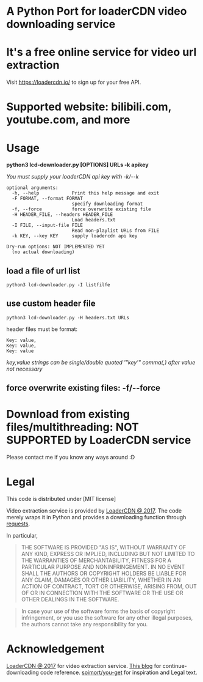 # A Python Port for loaderCDN video downloading service

# It's a free online service for video url extraction
Visit https://loadercdn.io/ to sign up for your free API.

# Supported website: bilibili.com, youtube.com, and more

# Usage

**python3 lcd-downloader.py [OPTIONS] URLs -k apikey**

*You must supply your loaderCDN api key with -k/--k*

```
optional arguments:
  -h, --help            Print this help message and exit
  -F FORMAT, --format FORMAT
                        specify downloading format
  -f, --force           force overwrite existing file
  -H HEADER_FILE, --headers HEADER_FILE
                        Load headers.txt
  -I FILE, --input-file FILE
                        Read non-playlist URLs from FILE
  -k KEY, --key KEY     supply loadercdn api key

Dry-run options: NOT IMPLEMENTED YET
  (no actual downloading)

```
## load a file of url list
`python3 lcd-downloader.py -I listfilfe`

## use custom header file
`python3 lcd-downloader.py -H headers.txt URLs`

header files must be format:
```
Key: value,
Key: value,
Key: value
```
*key,value strings can be single/double quoted \'\"key\'\"*
*comma(,) after value not necessary*

## force overwrite existing files: -f/--force

# Download from existing files/multithreading: NOT SUPPORTED by LoaderCDN service
Please contact me if you know any ways around :D

# Legal
This code is distributed under [MIT license]

Video extraction service is provided by [LoaderCDN @ 2017](https://loadercdn.io/). The code merely wraps it in Python and provides a downloading function through [requests](http://docs.python-requests.org/en/master/).

In particular,
> THE SOFTWARE IS PROVIDED "AS IS", WITHOUT WARRANTY OF ANY KIND, EXPRESS OR IMPLIED, INCLUDING BUT NOT LIMITED TO THE WARRANTIES OF MERCHANTABILITY, FITNESS FOR A PARTICULAR PURPOSE AND NONINFRINGEMENT. IN NO EVENT SHALL THE AUTHORS OR COPYRIGHT HOLDERS BE LIABLE FOR ANY CLAIM, DAMAGES OR OTHER LIABILITY, WHETHER IN AN ACTION OF CONTRACT, TORT OR OTHERWISE, ARISING FROM, OUT OF OR IN CONNECTION WITH THE SOFTWARE OR THE USE OR OTHER DEALINGS IN THE SOFTWARE.

> In case your use of the software forms the basis of copyright infringement, or you use the software for any other illegal purposes, the authors cannot take any responsibility for you.

# Acknowledgement
[LoaderCDN @ 2017](https://loadercdn.docs.apiary.io) for video extraction service.
[This blog](https://www.leavesongs.com/PYTHON/resume-download-from-break-point-tool-by-python.html) for continue-downloading code reference.
[soimort/you-get](https://github.com/soimort/you-get) for inspiration and Legal text.
